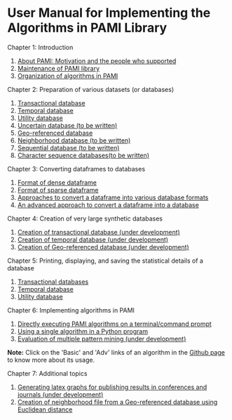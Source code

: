 # User Manual for Implementing the Algorithms in PAMI Library

 
Chapter 1: Introduction

   1. [About PAMI: Motivation and the people who supported](level2/manuals/aboutPAMI.html)
   2. [Maintenance of PAMI library](level2/manuals/installation.html)
   3. [Organization of algorithms in PAMI](level2/manuals/organization.html)

Chapter 2: Preparation of various datasets (or databases)
   1. [Transactional database](level2/manuals/transactionalDatabase.html)
   2. [Temporal database](level2/manuals/temporalDatabase.html)
   3. [Utility database](level2/manuals/utilityDatabase.html)
   4. [Uncertain database (to be written)](manuals/uncertainDatabases.md)
   5. [Geo-referenced database](level2/manuals/spatialDatabase.html)
   6. [Neighborhood database (to be written)](level2/manuals/neighborhoodDatabase.html)
   7. [Sequential database (to be written)](level2/manuals/sequentialDatabase.html)
   8. [Character sequence databases(to be written)](level2/manuals/charactersequentialDatabaseStats)

Chapter 3: Converting dataframes to databases

   1. [Format of dense dataframe](level2/manuals/DenseFormatDF.html) 
   2. [Format of sparse dataframe](level2/manuals/SparseFormatDF.html)
   3. [Approaches to convert a dataframe into various database formats](level2/manuals/DenseFormatDF.html)
   4. [An advanced approach to convert a dataframe into a database](level2/manuals/DF2DBPlus.html)

Chapter 4: Creation of very large synthetic databases
  
   1. [Creation of transactional database (under development)](level2/manuals/createTransactionalDatabase.html)
   2. [Creation of temporal database (under development)](level2/manuals/createTemporalDatabase.html)
   3. [Creation of Geo-referenced database (under development)](level2/manuals/createSpatiotemporalDatabase.html) 

Chapter 5: Printing, displaying, and saving the statistical details of a database
 
   1. [Transactional databases](manuals/transactionalDatabaseStats.md)      
   2. [Temporal database](manuals/temporalDatabaseStats.md)
   3. [Utility database](manuals/utilityDatabaseStats.md)

Chapter 6: Implementing algorithms in PAMI

   1. [Directly executing PAMI algorithms on a terminal/command prompt](level2/manuals/terminalExecute.html)
   2. [Using a single algorithm in a Python program](level2/manuals/utilization.html)
   3. [Evaluation of multiple pattern mining (under development)](level2/manuals/evaluateMultipleAlgorithms.html)

   __Note:__ Click on the 'Basic' and 'Adv' links of an algorithm in the [Github page](https://github.com/udayRage/PAMI) to know more about its usage.

Chapter 7: Additional topics

   1. [Generating latex graphs for publishing results in conferences and journals (under development)](level2/manuals/generateLatexGraphs.html)
   2. [Creation of neighborhood file from a Geo-referenced database using Euclidean distance](level2/manuals/neighborFileFromspatialDataframe.html)
   